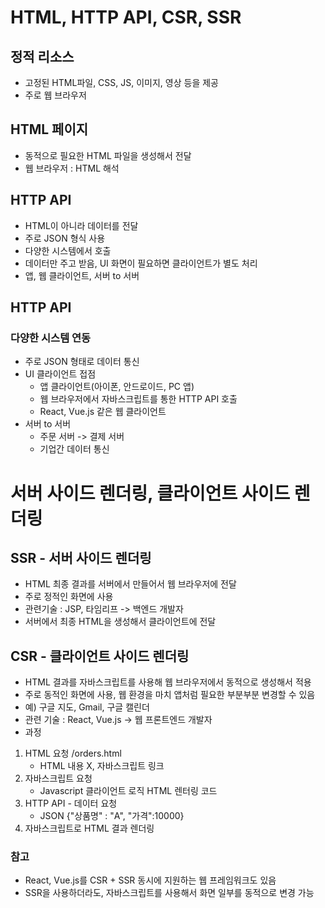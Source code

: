 # HTML, HTTP API, CSR, SSR

## 정적 리소스
- 고정된 HTML파일, CSS, JS, 이미지, 영상 등을 제공
- 주로 웹 브라우저

## HTML 페이지
- 동적으로 필요한 HTML 파일을 생성해서 전달
- 웹 브라우저 : HTML 해석

## HTTP API
- HTML이 아니라 데이터를 전달
- 주로 JSON 형식 사용
- 다양한 시스템에서 호출
- 데이터만 주고 받음, UI 화면이 필요하면 클라이언트가 별도 처리
- 앱, 웹 클라이언트, 서버 to 서버

## HTTP API
### 다양한 시스템 연동
- 주로 JSON 형태로 데이터 통신
- UI 클라이언트 접점
	- 앱 클라이언트(아이폰, 안드로이드, PC 앱)
	- 웹 브라우저에서 자바스크립트를 통한 HTTP API 호출
	- React, Vue.js 같은 웹 클라이언트
- 서버 to 서버
	- 주문 서버 -> 결제 서버
	- 기업간 데이터 통신

# 서버 사이드 렌더링, 클라이언트 사이드 렌더링
## SSR - 서버 사이드 렌더링
- HTML 최종 결과를 서버에서 만들어서 웹 브라우저에 전달
- 주로 정적인 화면에 사용
- 관련기술 : JSP, 타임리프 -> 백엔드 개발자
- 서버에서 최종 HTML을 생성해서 클라이언트에 전달

## CSR - 클라이언트 사이드 렌더링
- HTML 결과를 자바스크립트를 사용해 웹 브라우저에서 동적으로 생성해서 적용
- 주로 동적인 화면에 사용, 웹 환경을 마치 앱처럼 필요한 부분부분 변경할 수 있음
- 예) 구글 지도, Gmail, 구글 캘린더
- 관련 기술 : React, Vue.js -> 웹 프론트엔드 개발자
- 과정
1. HTML 요청 /orders.html 
	- HTML 내용 X, 자바스크립트 링크
2. 자바스크립트 요청
	- Javascript 클라이언트 로직 HTML 렌터링 코드
3. HTTP API - 데이터 요청
	- JSON {"상품명" : "A", "가격":10000}
4. 자바스크립트로 HTML 결과 렌더링

### 참고
- React, Vue.js를 CSR + SSR 동시에 지원하는 웹 프레임워크도 있음
- SSR을 사용하더라도, 자바스크립트를 사용해서 화면 일부를 동적으로 변경 가능

